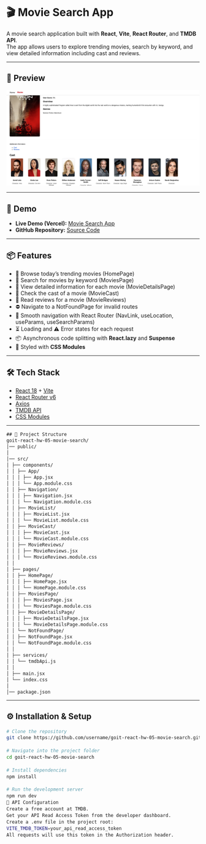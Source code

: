 # 🎬 Movie Search App 

A movie search application built with **React**, **Vite**, **React Router**, and **TMDB API**.  
The app allows users to explore trending movies, search by keyword, and view detailed information including cast and reviews.  

---
## 📸 Preview

![Movie Search App Screenshot](./public/moviesearch.png)

---

## 🚀 Demo
- **Live Demo (Vercel):** [Movie Search App](https://movie-search-app-amber-five.vercel.app/)  
- **GitHub Repository:** [Source Code](https://github.com/zekirovskii/movie-search-app)

---

## 📦 Features
- 🔎 Browse today’s trending movies (HomePage)  
- 🎥 Search for movies by keyword (MoviesPage)  
- 📄 View detailed information for each movie (MovieDetailsPage)  
- 👥 Check the cast of a movie (MovieCast)  
- 📝 Read reviews for a movie (MovieReviews)  
- ⛔ Navigate to a NotFoundPage for invalid routes  
- 🧭 Smooth navigation with React Router (NavLink, useLocation, useParams, useSearchParams)  
- ⏳ Loading and ⚠️ Error states for each request  
- 📦 Asynchronous code splitting with **React.lazy** and **Suspense**  
- 🎨 Styled with **CSS Modules**  

---

## 🛠️ Tech Stack
- [React 18](https://react.dev/) + [Vite](https://vitejs.dev/)  
- [React Router v6](https://reactrouter.com/)  
- [Axios](https://axios-http.com/)  
- [TMDB API](https://developer.themoviedb.org/docs)  
- [CSS Modules](https://github.com/css-modules/css-modules)  

---
```
## 📂 Project Structure
goit-react-hw-05-movie-search/
│── public/
│
│── src/
│ ├── components/
│ │ ├── App/
│ │ │ ├── App.jsx
│ │ │ └── App.module.css
│ │ ├── Navigation/
│ │ │ ├── Navigation.jsx
│ │ │ └── Navigation.module.css
│ │ ├── MovieList/
│ │ │ ├── MovieList.jsx
│ │ │ └── MovieList.module.css
│ │ ├── MovieCast/
│ │ │ ├── MovieCast.jsx
│ │ │ └── MovieCast.module.css
│ │ ├── MovieReviews/
│ │ │ ├── MovieReviews.jsx
│ │ │ └── MovieReviews.module.css
│ │
│ ├── pages/
│ │ ├── HomePage/
│ │ │ ├── HomePage.jsx
│ │ │ └── HomePage.module.css
│ │ ├── MoviesPage/
│ │ │ ├── MoviesPage.jsx
│ │ │ └── MoviesPage.module.css
│ │ ├── MovieDetailsPage/
│ │ │ ├── MovieDetailsPage.jsx
│ │ │ └── MovieDetailsPage.module.css
│ │ └── NotFoundPage/
│ │ ├── NotFoundPage.jsx
│ │ └── NotFoundPage.module.css
│ │
│ ├── services/
│ │ └── tmdbApi.js
│ │
│ ├── main.jsx
│ └── index.css
│
│── package.json
```
---

## ⚙️ Installation & Setup
```bash
# Clone the repository
git clone https://github.com/username/goit-react-hw-05-movie-search.git

# Navigate into the project folder
cd goit-react-hw-05-movie-search

# Install dependencies
npm install

# Run the development server
npm run dev
🔑 API Configuration
Create a free account at TMDB.
Get your API Read Access Token from the developer dashboard.
Create a .env file in the project root:
VITE_TMDB_TOKEN=your_api_read_access_token
All requests will use this token in the Authorization header.
